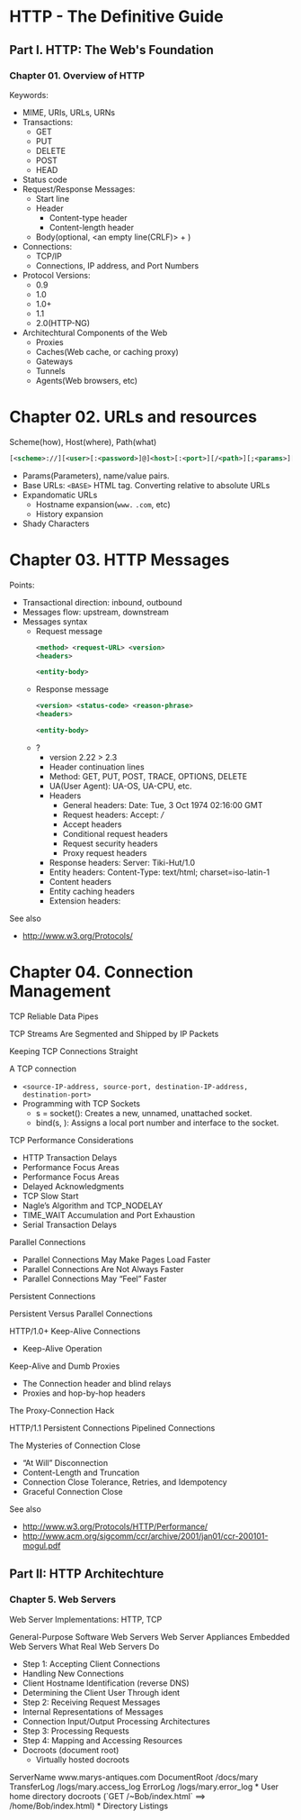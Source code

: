 HTTP - The Definitive Guide
===========================


Part I. HTTP: The Web's Foundation
----------------------------------

### Chapter 01. Overview of HTTP

Keywords:
* MIME, URIs, URLs, URNs
* Transactions:
    * GET
    * PUT
    * DELETE
    * POST
    * HEAD
* Status code
* Request/Response Messages:
    * Start line
    * Header
        * Content-type header
        * Content-length header
    * Body(optional, <an empty line(CRLF)> + <body>)
* Connections:
    * TCP/IP
    * Connections, IP address, and Port Numbers
* Protocol Versions:
    * 0.9
    * 1.0
    * 1.0+
    * 1.1
    * 2.0(HTTP-NG)
* Architechtural Components of the Web
    * Proxies
    * Caches(Web cache, or caching proxy)
    * Gateways
    * Tunnels
    * Agents(Web browsers, etc)

# Chapter 02. URLs and resources 

Scheme(how), Host(where), Path(what)
```xml
[<scheme>://][<user>[:<password>]@]<host>[:<port>][/<path>][;<params>][?<query>][#<frag>]
```
* Params(Parameters), name/value pairs.
* Base URLs: `<BASE>` HTML tag. Converting relative to absolute URLs
* Expandomatic URLs
    * Hostname expansion(`www.` `.com`, etc)
    * History expansion
* Shady Characters

# Chapter 03. HTTP Messages

Points:
* Transactional direction: inbound, outbound
* Messages flow: upstream, downstream
* Messages syntax
    * Request message
        ```xml
        <method> <request-URL> <version>
        <headers>

        <entity-body>
        ```
    * Response message
        ```xml
        <version> <status-code> <reason-phrase>
        <headers>

        <entity-body>
        ```
    * ?
        * version 2.22 > 2.3
        * Header continuation lines
        * Method: GET, PUT, POST, TRACE, OPTIONS, DELETE
        * UA(User Agent): UA-OS, UA-CPU, etc.
        * Headers
            * General headers: Date: Tue, 3 Oct 1974 02:16:00 GMT
            * Request headers: Accept: */*
            * Accept headers
            * Conditional request headers
            * Request security headers
            * Proxy request headers
        * Response headers: Server: Tiki-Hut/1.0
        * Entity headers: Content-Type: text/html; charset=iso-latin-1
        * Content headers
        * Entity caching headers
        * Extension headers:

See also
* http://www.w3.org/Protocols/

# Chapter 04. Connection Management

TCP Reliable Data Pipes

TCP Streams Are Segmented and Shipped by IP Packets

Keeping TCP Connections Straight

A TCP connection
* `<source-IP-address, source-port, destination-IP-address, destination-port>`
* Programming with TCP Sockets
    * s = socket(<parameters>): Creates a new, unnamed, unattached socket.
    * bind(s, <local IP:port>): Assigns a local port number and interface to the socket.

TCP Performance Considerations
* HTTP Transaction Delays
* Performance Focus Areas
* Performance Focus Areas
* Delayed Acknowledgments
* TCP Slow Start
* Nagle’s Algorithm and TCP_NODELAY
* TIME_WAIT Accumulation and Port Exhaustion
* Serial Transaction Delays

Parallel Connections
* Parallel Connections May Make Pages Load Faster
* Parallel Connections Are Not Always Faster
* Parallel Connections May “Feel” Faster

Persistent Connections

Persistent Versus Parallel Connections

HTTP/1.0+ Keep-Alive Connections
* Keep-Alive Operation

Keep-Alive and Dumb Proxies
* The Connection header and blind relays
* Proxies and hop-by-hop headers

The Proxy-Connection Hack

HTTP/1.1 Persistent Connections
Pipelined Connections

The Mysteries of Connection Close
* “At Will” Disconnection
* Content-Length and Truncation
* Connection Close Tolerance, Retries, and Idempotency
* Graceful Connection Close

See also
* http://www.w3.org/Protocols/HTTP/Performance/
* http://www.acm.org/sigcomm/ccr/archive/2001/jan01/ccr-200101-mogul.pdf


Part II: HTTP Architechture
---------------------------

### Chapter 5. Web Servers

Web Server Implementations: HTTP, TCP

General-Purpose Software Web Servers
Web Server Appliances
Embedded Web Servers
What Real Web Servers Do
* Step 1: Accepting Client Connections
* Handling New Connections
* Client Hostname Identification (reverse DNS)
* Determining the Client User Through ident
* Step 2: Receiving Request Messages
* Internal Representations of Messages
* Connection Input/Output Processing Architectures
* Step 3: Processing Requests
* Step 4: Mapping and Accessing Resources
* Docroots (document root)
    * Virtually hosted docroots
<VirtualHost www.marys-antiques.com>
ServerName www.marys-antiques.com
DocumentRoot /docs/mary
TransferLog /logs/mary.access_log
ErrorLog /logs/mary.error_log
</VirtualHost>
    * User home directory docroots (`GET /~Bob/index.html` ==> /home/Bob/index.html)
* Directory Listings










